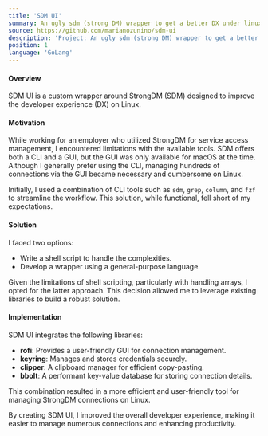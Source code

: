 ```yaml
---
title: 'SDM UI'
summary: An ugly sdm (strong DM) wrapper to get a better DX under linux
source: https://github.com/marianozunino/sdm-ui
description: 'Project: An ugly sdm (strong DM) wrapper to get a better DX under linux'
position: 1
language: 'GoLang'
---
```

#### Overview

SDM UI is a custom wrapper around StrongDM (SDM) designed to improve the developer experience (DX) on Linux.

#### Motivation

While working for an employer who utilized StrongDM for service access management,
I encountered limitations with the available tools. SDM offers both a CLI and a GUI,
but the GUI was only available for macOS at the time. Although I generally prefer
using the CLI, managing hundreds of connections via the GUI became necessary and
cumbersome on Linux.

Initially, I used a combination of CLI tools such as `sdm`, `grep`, `column`,
and `fzf` to streamline the workflow. This solution, while functional, fell short
of my expectations.

#### Solution

I faced two options:
- Write a shell script to handle the complexities.
- Develop a wrapper using a general-purpose language.

Given the limitations of shell scripting, particularly with handling arrays, I
opted for the latter approach. This decision allowed me to leverage existing
libraries to build a robust solution.

#### Implementation

SDM UI integrates the following libraries:
- **rofi**: Provides a user-friendly GUI for connection management.
- **keyring**: Manages and stores credentials securely.
- **clipper**: A clipboard manager for efficient copy-pasting.
- **bbolt**: A performant key-value database for storing connection details.

This combination resulted in a more efficient and user-friendly tool for managing
StrongDM connections on Linux.

By creating SDM UI, I improved the overall developer experience, making it easier
to manage numerous connections and enhancing productivity.

